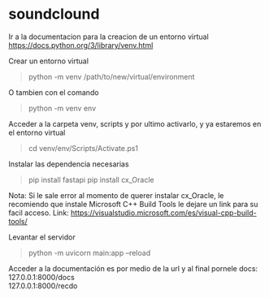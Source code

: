 # soundclound

Ir a la documentacion para la creacion de un entorno virtual
https://docs.python.org/3/library/venv.html

Crear un entorno virtual
  >python -m venv /path/to/new/virtual/environment

O tambien con el comando
  >python -m venv env

Acceder a la carpeta venv, scripts y por ultimo activarlo, y ya estaremos en el entorno virtual
  >cd venv/env/Scripts/Activate.ps1

Instalar las dependencia necesarias
  >pip install fastapi
  >pip install cx_Oracle 

Nota: Si le sale error al momento de querer instalar cx_Oracle, le recomiendo que instale Microsoft C++ Build Tools le dejare un link para su facil acceso. Link: https://visualstudio.microsoft.com/es/visual-cpp-build-tools/

Levantar el servidor
  >python -m uvicorn main:app –reload

Acceder a la documentación es por medio de la url y al final pornele docs: 
  127.0.0.1:8000/docs  
  127.0.0.1:8000/recdo

